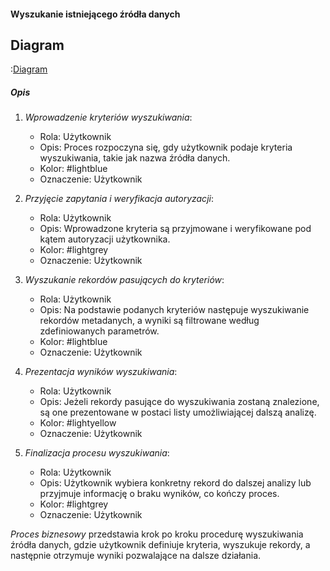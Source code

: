 #### Wyszukanie istniejącego źródła danych

## Diagram

:[Diagram](PB0005.puml)

##### Opis

1. *Wprowadzenie kryteriów wyszukiwania*:
    *   Rola: Użytkownik
    *   Opis: Proces rozpoczyna się, gdy użytkownik podaje kryteria wyszukiwania, takie jak nazwa źródła danych.
    *   Kolor: #lightblue
    *   Oznaczenie: Użytkownik

2. *Przyjęcie zapytania i weryfikacja autoryzacji*:
    *   Rola: Użytkownik
    *   Opis: Wprowadzone kryteria są przyjmowane i weryfikowane pod kątem autoryzacji użytkownika.
    *   Kolor: #lightgrey
    *   Oznaczenie: Użytkownik

3. *Wyszukanie rekordów pasujących do kryteriów*:
    *   Rola: Użytkownik
    *   Opis: Na podstawie podanych kryteriów następuje wyszukiwanie rekordów metadanych, a wyniki są filtrowane według zdefiniowanych parametrów.
    *   Kolor: #lightblue
    *   Oznaczenie: Użytkownik

4. *Prezentacja wyników wyszukiwania*:
    *   Rola: Użytkownik
    *   Opis: Jeżeli rekordy pasujące do wyszukiwania zostaną znalezione, są one prezentowane w postaci listy umożliwiającej dalszą analizę.
    *   Kolor: #lightyellow
    *   Oznaczenie: Użytkownik

5. *Finalizacja procesu wyszukiwania*:
    *   Rola: Użytkownik
    *   Opis: Użytkownik wybiera konkretny rekord do dalszej analizy lub przyjmuje informację o braku wyników, co kończy proces.
    *   Kolor: #lightgrey
    *   Oznaczenie: Użytkownik

*Proces biznesowy* przedstawia krok po kroku procedurę wyszukiwania źródła danych, gdzie użytkownik definiuje kryteria, wyszukuje rekordy, a następnie otrzymuje wyniki pozwalające na dalsze działania.
